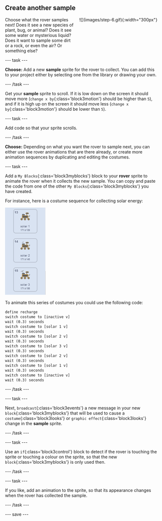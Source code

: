 ## Create another sample

<div style="display: flex; flex-wrap: wrap">
<div style="flex-basis: 200px; flex-grow: 1; margin-right: 15px;">
Choose what the rover samples next! Does it see a new species of plant, bug, or animal? Does it see some water or mysterious liquid? Does it want to sample some dirt or a rock, or even the air? Or something else?
</div>
<div>
![](images/step-6.gif){:width="300px"}
</div>
</div>

--- task ---

**Choose:** Add a new **sample** sprite for the rover to collect. You can add this to your project either by selecting one from the library or drawing your own.

--- /task ---

Get your **sample** sprite to scroll. If it is low down on the screen it should move more (`change x by`{:class='block3motion'} should be higher than `5`), and if it is high up on the screen it should move less (`change x by`{:class='block3motion'} should be lower than `5`).

--- task ---

Add code so that your sprite scrolls. 

--- /task ---

**Choose:** Depending on what you want the rover to sample next, you can either use the rover animations that are there already, or create more animation sequences by duplicating and editing the costumes.

--- task ---

Add a `My Blocks`{:class='block3myblocks'} block to your **rover** sprite to animate the rover when it collects the new sample. You can copy and paste the code from one of the other `My Blocks`{:class='block3myblocks'} you have created.

For instance, here is a costume sequence for collecting solar energy:

![Three costumes shown with the rover extending a solar panel.](images/solar-animation.png)

To animate this series of costumes you could use the following code:

```blocks3
define recharge
switch costume to [inactive v]
wait (0.3) seconds
switch costume to [solar 1 v]
wait (0.3) seconds
switch costume to [solar 2 v]
wait (0.3) seconds
switch costume to [solar 3 v]
wait (0.3) seconds
switch costume to [solar 2 v]
wait (0.3) seconds
switch costume to [solar 1 v]
wait (0.3) seconds
switch costume to [inactive v]
wait (0.3) seconds
```

--- /task ---

--- task ---

Next, `broadcast`{:class='block3events'} a new message in your new `block`{:class='block3myblocks'} that will be used to cause a `costume`{:class='block3looks'} or `graphic effect`{:class='block3looks'} change in the **sample** sprite.

--- /task ---

--- task ---

Use an `if`{:class='block3control'} block to detect if the rover is touching the sprite or touching a colour on the sprite, so that the new `block`{:class='block3myblocks'} is only used then.

--- /task ---

--- task ---

If you like, add an animation to the sprite, so that its appearance changes when the rover has collected the sample.

--- /task ---

--- save ---
